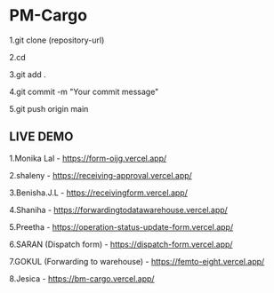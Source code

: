 
# PM-Cargo

1.git clone (repository-url)

2.cd <repo>

3.git add .

4.git commit -m "Your commit message"

5.git push origin main


## LIVE DEMO

1.Monika Lal - https://form-oijg.vercel.app/

2.shaleny - https://receiving-approval.vercel.app/

3.Benisha.J.L - https://receivingform.vercel.app/

4.Shaniha - https://forwardingtodatawarehouse.vercel.app/

5.Preetha - https://operation-status-update-form.vercel.app/

6.SARAN (Dispatch form) - https://dispatch-form.vercel.app/

7.GOKUL (Forwarding to warehouse) - https://femto-eight.vercel.app/

8.Jesica - https://bm-cargo.vercel.app/

